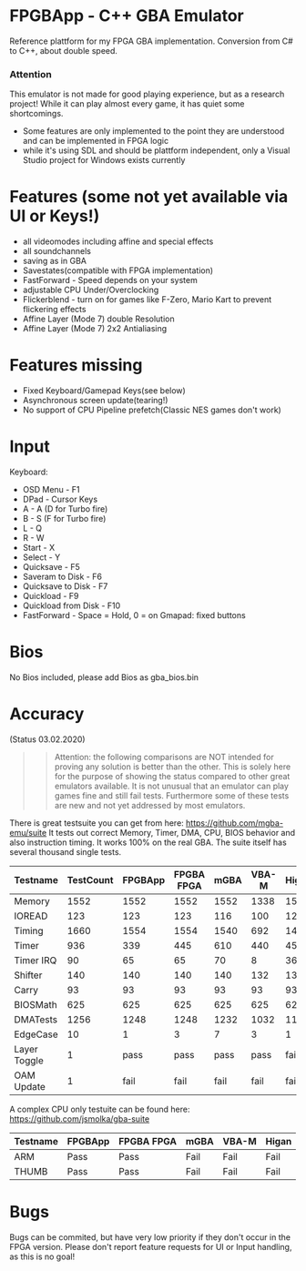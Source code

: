 # FPGBApp - C++ GBA Emulator 

Reference plattform for my FPGA GBA implementation. 
Conversion from C# to C++, about double speed.

### Attention
This emulator is not made for good playing experience, but as a research project!
While it can play almost every game, it has quiet some shortcomings.

- Some features are only implemented to the point they are understood and can be implemented in FPGA logic
- while it's using SDL and should be plattform independent, only a Visual Studio project for Windows exists currently

# Features (some not yet available via UI or Keys!)
- all videomodes including affine and special effects
- all soundchannels
- saving as in GBA
- Savestates(compatible with FPGA implementation)
- FastForward - Speed depends on your system
- adjustable CPU Under/Overclocking
- Flickerblend - turn on for games like F-Zero, Mario Kart to prevent flickering effects
- Affine Layer (Mode 7) double Resolution  
- Affine Layer (Mode 7) 2x2 Antialiasing

# Features missing
- Fixed Keyboard/Gamepad Keys(see below)
- Asynchronous screen update(tearing!)
- No support of CPU Pipeline prefetch(Classic NES games don't work)

# Input
Keyboard:
- OSD Menu - F1
- DPad - Cursor Keys
- A - A (D for Turbo fire)
- B - S (F for Turbo fire)
- L - Q
- R - W
- Start - X
- Select - Y
- Quicksave - F5
- Saveram to Disk - F6
- Quicksave to Disk - F7
- Quickload - F9
- Quickload from Disk - F10
- FastForward - Space = Hold, 0 = on
Gmapad: fixed buttons

# Bios
No Bios included, please add Bios as gba_bios.bin

# Accuracy

(Status 03.02.2020)

>> Attention: the following comparisons are NOT intended for proving any solution is better than the other.
>> This is solely here for the purpose of showing the status compared to other great emulators available.
>> It is not unusual that an emulator can play games fine and still fail tests. 
>> Furthermore some of these tests are new and not yet addressed by most emulators.

There is great testsuite you can get from here: https://github.com/mgba-emu/suite
It tests out correct Memory, Timer, DMA, CPU, BIOS behavior and also instruction timing. It works 100% on the real GBA.
The suite itself has several thousand single tests.

Testname      | TestCount | FPGBApp    | FPGBA FPGA | mGBA | VBA-M | Higan
--------------|-----------|------------|----------- |------|-------|-------
Memory        |      1552 |  1552      |   1552     | 1552 |  1338 | 1552
IOREAD        |       123 |   123      |      123   |  116 |   100 |  123
Timing        |      1660 |  1554      |     1554   | 1540 |   692 | 1424
Timer         |       936 |   339      |      445   |  610 |   440 |  457
Timer IRQ     |        90 |    65      |       65   |   70 |     8 |   36
Shifter       |       140 |   140      |      140   |  140 |   132 |  132
Carry         |        93 |    93      |       93   |   93 |    93 |   93
BIOSMath      |       625 |   625      |      625   |  625 |   625 |  625
DMATests      |      1256 |  1248      |     1248   | 1232 |  1032 | 1136
EdgeCase      |        10 |     1      |        3   |    7 |     3 |    1
Layer Toggle  |         1 |  pass      |     pass   | pass |  pass | fail 
OAM Update    |         1 |  fail      |     fail   | fail |  fail | fail


A complex CPU only testuite can be found here: https://github.com/jsmolka/gba-suite

Testname | FPGBApp    | FPGBA FPGA| mGBA | VBA-M | Higan
---------|------------|-----------|------|-------|-------
ARM      |  Pass      |  Pass     | Fail |  Fail |  Fail
THUMB    |  Pass      |  Pass     | Fail |  Fail |  Fail


# Bugs

Bugs can be commited, but have very low priority if they don't occur in the FPGA version.
Please don't report feature requests for UI or Input handling, as this is no goal!
